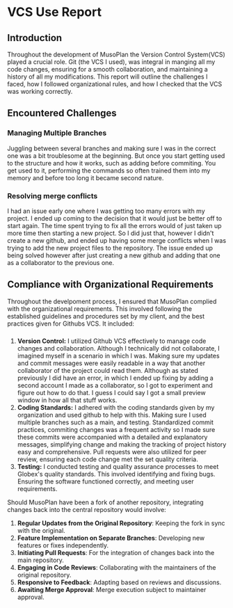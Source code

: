 # VCS Use Report

## Introduction

Throughout the development of MusoPlan the Version Control System(VCS) played a crucial role.
Git (the VCS I used), was integral in manging all my code changes, ensuring for a smooth collaboration,
and maintaining a history of all my modifications. This report will outline the challenges I faced,
how I followed organizational rules, and how I checked that the VCS was working correctly.

## Encountered Challenges

### Managing Multiple Branches
Juggling between several branches and making sure I was in the correct one was a bit troublesome at the beginning.
But once you start getting used to the structure and how it works, such as adding before commiting. You get used to it,
performing the commands so often trained them into my memory and before too long it became second nature.

### Resolving merge conflicts
I had an issue early one where I was getting too many errors with my project. I ended up coming to the decision that it would
just be better off to start again. The time spent trying to fix all the errors would of just taken up more time then starting a new
project. So I did just that, however I didn't create a new github, and ended up having some merge conflicts when I was trying to add the 
new project files to the repository. The issue ended up being solved however after just creating a new github and adding that one as a collaborator
to the previous one.

## Compliance with Organizational Requirements

Throughout the develpoment process, I ensured that MusoPlan complied with the organizational requirements. This involved
following the established guidelines and procedures set by my client, and the best practices given for Githubs VCS. 
It included:

###
1. **Version Control:** I utilized Github VCS effectively to manage code changes and collaboration. Although I technically did not collaborate,
I imagined myself in a scenario in which I was. Making sure my updates and commit messages were easily readable in a way that another collaborator
of the project could read them. Although as stated previously I did have an error, in which I ended up fixing by adding a second account I made as a collaborator, so I got to experiment and figure out how to do that.
I guess I could say I got a small preview window in how all that stuff works.
2. **Coding Standards:**
I adhered with the coding standards given by my organization and used github to help with this. Making sure I used multiple branches such as a main, and testing. Standardized commit practices, commiting changes was a frequent activity so I made sure these commits were accompanied with a detailed
and explanatory messages, simplifying change and making the tracking of project history easy and comprehensive. Pull requests were also utilized for peer review, ensuring each code change met the set quality criteria.
3. **Testing:**
I conducted testing and quality assurance processes to meet Globex's quality standards. This involved identifying and fixing bugs. Ensuring the software functioned correctly, and meeting user requirements.

Should MusoPlan have been a fork of another repository, integrating changes back into the central repository would involve:

1. **Regular Updates from the Original Repository**: Keeping the fork in sync with the original.
2. **Feature Implementation on Separate Branches**: Developing new features or fixes independently.
3. **Initiating Pull Requests**: For the integration of changes back into the main repository.
4. **Engaging in Code Reviews**: Collaborating with the maintainers of the original repository.
5. **Responsive to Feedback**: Adapting based on reviews and discussions.
6. **Awaiting Merge Approval**: Merge execution subject to maintainer approval.
